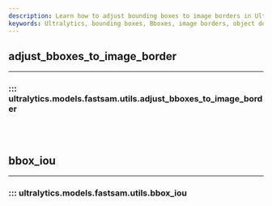 ```yaml
---
description: Learn how to adjust bounding boxes to image borders in Ultralytics models using the bbox_iou utility. Enhance your object detection performance.
keywords: Ultralytics, bounding boxes, Bboxes, image borders, object detection, bbox_iou, model utilities
---
```


## adjust_bboxes_to_image_border
---
### ::: ultralytics.models.fastsam.utils.adjust_bboxes_to_image_border
<br><br>

## bbox_iou
---
### ::: ultralytics.models.fastsam.utils.bbox_iou
<br><br>
